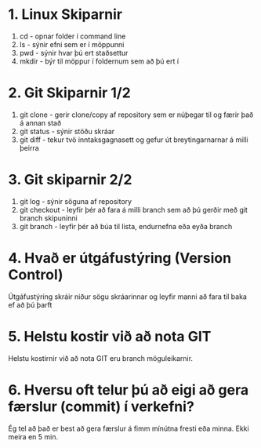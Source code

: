 # 1. Linux Skiparnir
1. cd - opnar folder í command line
2. ls - sýnir efni sem er í möppunni
3. pwd - sýnir hvar þú ert staðsettur
4. mkdir - býr til möppur í foldernum sem að þú ert í
# 2. Git Skiparnir 1/2
1. git clone - gerir clone/copy af repository sem er núþegar til og færir það á annan stað
2. git status - sýnir stöðu skráar
3. git diff - tekur tvö inntaksgagnasett og gefur út breytingarnarnar á milli þeirra
# 3. Git skiparnir 2/2
1. git log - sýnir söguna af repository
2. git checkout - leyfir þér að fara á milli branch sem að þú gerðir með git branch skipuninni
3. git branch - leyfir þér að búa til lista, endurnefna eða eyða branch
# 4. Hvað er útgáfustýring (Version Control)
Útgáfustýring skráir niður sögu skráarinnar og leyfir manni að fara til baka ef að þú þarft
# 5. Helstu kostir við að nota GIT
Helstu kostirnir við að nota GIT eru branch möguleikarnir.
# 6. Hversu oft telur þú að eigi að gera færslur (commit) í verkefni?
Ég tel að það er best að gera færslur á fimm mínútna fresti eða minna. Ekki meira en 5 min.